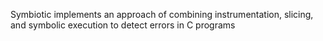 Symbiotic implements an approach of combining instrumentation, slicing, and symbolic execution to detect errors in C programs